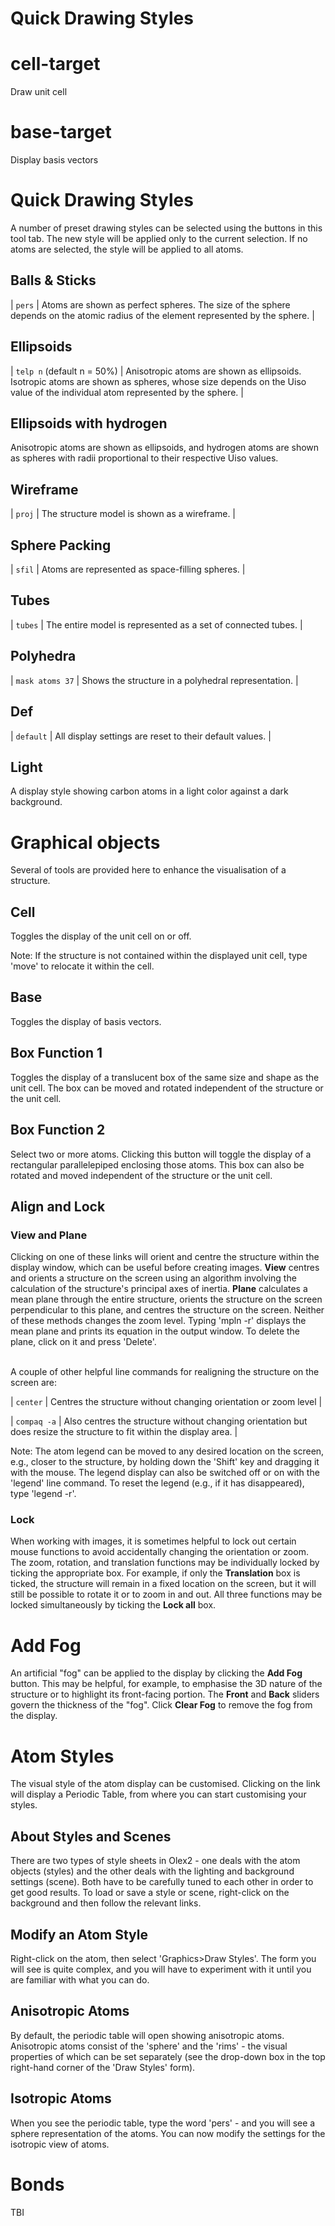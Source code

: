 # Quick Drawing Styles
# cell-target
Draw unit cell


# base-target
Display basis vectors


# Quick Drawing Styles
A number of preset drawing styles can be selected using the buttons in this tool tab. The new style will be applied only to the current selection. If no atoms are selected, the style will be applied to all atoms.

## Balls & Sticks
| `pers` | Atoms are shown as perfect spheres. The size of the sphere depends on the atomic radius of the element represented by the sphere. |

## Ellipsoids
| `telp n` (default n = 50%) | Anisotropic atoms are shown as ellipsoids. Isotropic atoms are shown as spheres, whose size depends on the Uiso value of the individual atom represented by the sphere. |

## Ellipsoids with hydrogen
Anisotropic atoms are shown as ellipsoids, and hydrogen atoms are shown as spheres with radii proportional to their respective Uiso values.

## Wireframe
| `proj` | The structure model is shown as a wireframe. |

## Sphere Packing
| `sfil` | Atoms are represented as space-filling spheres. |

## Tubes
| `tubes` | The entire model is represented as a set of connected tubes. |

## Polyhedra
| `mask atoms 37` | Shows the structure in a polyhedral representation. |

## Def
| `default` | All display settings are reset to their default values. |

## Light
A display style showing carbon atoms in a light color against a dark background.


[comment]: < Help text for "Atom r" and "Bond r" is now taken from settings.md. >


# Graphical objects
Several of tools are provided here to enhance the visualisation of a structure.

## Cell
Toggles the display of the unit cell on or off.

Note: If the structure is not contained within the displayed unit cell, type '<c>move</c>' to relocate it within the cell.

## Base
Toggles the display of basis vectors.

## Box Function 1
Toggles the display of a translucent box of the same size and shape as the unit cell. The box can be moved and rotated independent of the structure or the unit cell.

## Box Function 2
Select two or more atoms. Clicking this button will toggle the display of a rectangular parallelepiped enclosing those atoms. This box can also be rotated and moved independent of the structure or the unit cell.


[comment]: < The help text given below for "Align and Lock" is the same as in images.md. >


## Align and Lock
### View and Plane
Clicking on one of these links will orient and centre the structure within the display window, which can be useful before creating images. **View** centres and orients a structure on the screen using an algorithm involving the calculation of the structure's principal axes of inertia. **Plane** calculates a mean plane through the entire structure, orients the structure on the screen perpendicular to this plane, and centres the structure on the screen. Neither of these methods changes the zoom level. Typing '<c>mpln -r<c>' displays the mean plane and prints its equation in the output window. To delete the plane, click on it and press '<c>Delete</c>'.
<br>
<br>

A couple of other helpful line commands for realigning the structure on the screen are:

| `center` | Centres the structure without changing orientation or zoom level |

| `compaq -a` | Also centres the structure without changing orientation but does resize the structure to fit within the display area. |

Note: The atom legend can be moved to any desired location on the screen, e.g., closer to the structure, by holding down the '<c>Shift</c>' key and dragging it with the mouse. The legend display can also be switched off or on with the '<c>legend</c>' line command. To reset the legend (e.g., if it has disappeared), type '<c>legend -r</c>'.

### Lock
When working with images, it is sometimes helpful to lock out certain mouse functions to avoid accidentally changing the orientation or zoom. The zoom, rotation, and translation functions may be individually locked by ticking the appropriate box. For example, if only the **Translation** box is ticked, the structure will remain in a fixed location on the screen, but it will still be possible to rotate it or to zoom in and out. All three functions may be locked simultaneously by ticking the **Lock all** box. 


# Add Fog
An artificial "fog" can be applied to the display by clicking the **Add Fog** button. This may be helpful, for example, to emphasise the 3D nature of the structure or to highlight its front-facing portion. The **Front** and **Back** sliders govern the thickness of the "fog". Click **Clear Fog** to remove the fog from the display.


[comment]: < The text below is legacy help documentation that doesn't seem to be used anywhere. >


# Atom Styles
The visual style of the atom display can be customised. Clicking on the link will display a Periodic Table, from where you can start customising your styles.

## About Styles and Scenes
There are two types of style sheets in Olex2 - one deals with the atom objects (styles) and the other deals with the lighting and background settings (scene). Both have to be carefully tuned to each other in order to get good results. To load or save a style or scene, right-click on the background and then follow the relevant links.

## Modify an Atom Style
Right-click on the atom, then select 'Graphics>Draw Styles'. The form you will see is quite complex, and you will have to experiment with it until you are familiar with what you can do.

## Anisotropic Atoms
By default, the periodic table will open showing anisotropic atoms. Anisotropic atoms consist of the 'sphere' and the 'rims' - the visual properties of which can be set separately (see the drop-down box in the top right-hand corner of the 'Draw Styles' form).

## Isotropic Atoms
When you see the periodic table, type the word 'pers' - and you will see a sphere representation of the atoms. You can now modify the settings for the isotropic view of atoms.

# Bonds
TBI
